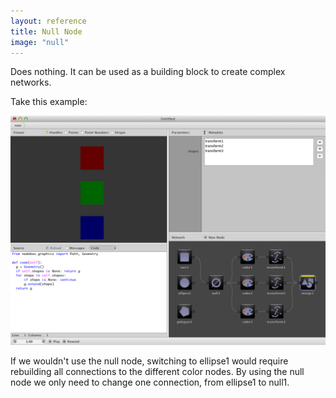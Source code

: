 ```yaml
---
layout: reference
title: Null Node
image: "null"
---
```

Does nothing. It can be used as a building block to create complex networks.

Take this example:

![Null Example](/media/img/nodes/null-example.png)

If we wouldn't use the null node, switching to ellipse1 would require rebuilding all connections to the different color nodes. By using the null node we only need to change one connection, from ellipse1 to null1.